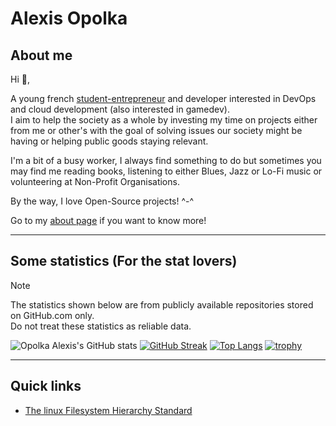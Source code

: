 # Alexis Opolka

## About me

Hi 👋,

A young french [student-entrepreneur](https://www.enseignementsup-recherche.gouv.fr/fr/statut-national-etudiant-entrepreneur-46412) and developer interested in DevOps and cloud development (also interested in gamedev).  
I aim to help the society as a whole by investing my time on projects either from me or other's with the goal of solving issues our society might be having or helping public goods staying relevant.

I'm a bit of a busy worker, I always find something to do but sometimes you may find me reading books, listening to either Blues, Jazz or Lo-Fi music or volunteering at Non-Profit Organisations.  

By the way, I love Open-Source projects! ^-^

Go to my [about page](https://www.alexis-opolka.dev/about) if you want to know more!

---

## Some statistics (For the stat lovers)

> [!NOTE]
> The statistics shown below are from publicly available repositories stored on GitHub.com only.\
> Do not treat these statistics as reliable data.

![Opolka Alexis's GitHub stats](https://github-readme-stats.vercel.app/api?username=alexis-opolka&show_icons=true&theme=dracula)
[![GitHub Streak](https://streak-stats.demolab.com?user=alexis-opolka&theme=dracula&mode=weekly)](https://git.io/streak-stats)
[![Top Langs](https://github-readme-stats.vercel.app/api/top-langs/?username=alexis-opolka&layout=donut&theme=dracula&langs_count=5)](https://github.com/alexis-opolka/github-readme-stats)
[![trophy](https://github-profile-trophy.vercel.app/?username=alexis-opolka&theme=dracula&row=2&column=3)](https://github.com/alexis-opolka/github-profile-trophy)

---

## Quick links

- [The linux Filesystem Hierarchy Standard](https://refspecs.linuxfoundation.org/FHS_3.0/fhs/index.html)
